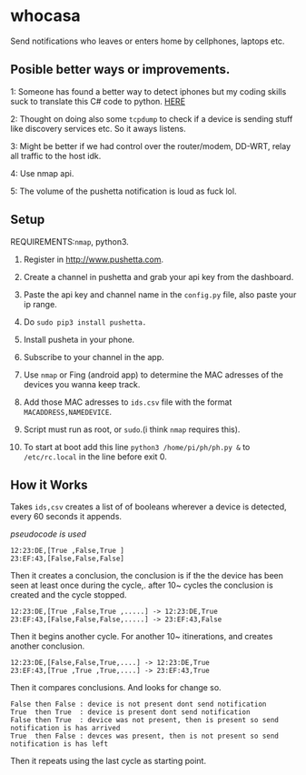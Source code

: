 
# whocasa

Send notifications who leaves or enters home by cellphones, laptops etc.

## Posible better ways or improvements.

1: Someone has found a better way to detect iphones but my coding skills suck to translate this C# code to python. [HERE](http://www.power-home.com/forum/forum_posts.asp?TID=3250)

2: Thought on doing also some `tcpdump` to check if a device is sending stuff like discovery services etc. So it aways listens.

3: Might be better if we had control over the router/modem, DD-WRT, relay all traffic to the host idk.

4: Use nmap api.

5: The volume of the pushetta notification is loud as fuck lol.

## Setup

REQUIREMENTS:`nmap`, python3.


1) Register in http://www.pushetta.com.

2) Create a channel in pushetta and grab your api key from the dashboard.

3) Paste the api key and channel name in the `config.py` file, also paste your ip range.

4) Do `sudo pip3 install pushetta.`

5) Install pusheta in your phone.

6) Subscribe to your channel in the app.

7) Use `nmap` or Fing (android app) to determine the MAC adresses of the devices you wanna keep track.

8) Add those MAC adresses to `ids.csv` file with the format `MACADDRESS,NAMEDEVICE`.

9) Script must run as root, or `sudo`.(i think `nmap` requires this).

10) To start at boot add this line `python3 /home/pi/ph/ph.py &` to `/etc/rc.local` in the line before exit 0.


## How it Works

Takes `ids,csv` creates a list of of booleans wherever a device is detected, every 60 seconds it appends.

*pseudocode is used*

```
12:23:DE,[True ,False,True ]
23:EF:43,[False,False,False]
```

Then it creates a conclusion, the conclusion is if the the device has been seen at least once during the cycle,. after 10~ cycles the conclusion is created and the cycle stopped.

```
12:23:DE,[True ,False,True ,.....] -> 12:23:DE,True
23:EF:43,[False,False,False,.....] -> 23:EF:43,False
```

Then it begins another cycle. For another 10~ itinerations, and creates another conclusion.

```
12:23:DE,[False,False,True,....] -> 12:23:DE,True
23:EF:43,[True ,True ,True,....] -> 23:EF:43,True
```

Then it compares conclusions. And looks for change so.

```
False then False : device is not present dont send notification
True  then True  : device is present dont send notification
False then True  : device was not present, then is present so send notification is has arrived
True  then False : devces was present, then is not present so send notification is has left
```

Then it repeats using the last cycle as starting point.
